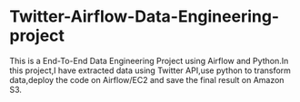 # Twitter-Airflow-Data-Engineering-project
This is a End-To-End Data Engineering Project using Airflow and Python.In this project,I have extracted data using Twitter API,use python to transform data,deploy the code on Airflow/EC2 and save the final result on Amazon S3.


